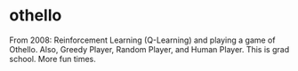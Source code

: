 # othello
From 2008: Reinforcement Learning (Q-Learning) and playing a game of Othello. Also, Greedy Player, Random Player, and Human Player. This is grad school. More fun times.
